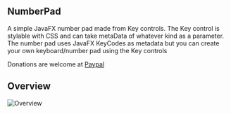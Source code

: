 ## NumberPad
A simple JavaFX number pad made from Key controls. The Key control is stylable with
CSS and can take metaData of whatever kind as a parameter.
The number pad uses JavaFX KeyCodes as metadata but you can create your own
keyboard/number pad using the Key controls

Donations are welcome at [Paypal](https://paypal.me/hans0l0)

## Overview
![Overview](https://raw.githubusercontent.com/HanSolo/numberpad/master/NumberPad.png)
